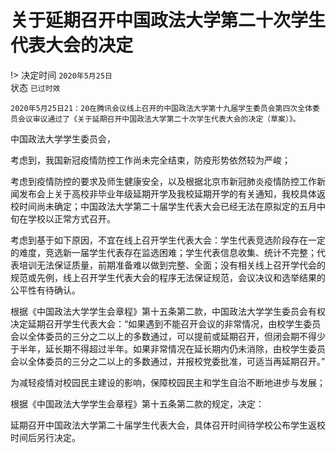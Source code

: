 # 关于延期召开中国政法大学第二十次学生代表大会的决定

!> 决定时间 `2020年5月25日` <br>
状态 `已过时效`

```text
2020年5月25日21：20在腾讯会议线上召开的中国政法大学第十九届学生委员会第四次全体委员会议审议通过了《关于延期召开中国政法大学第二十次学生代表大会的决定（草案）》。
```

中国政法大学学生委员会，

考虑到，我国新冠疫情防控工作尚未完全结束，防疫形势依然较为严峻；

考虑到疫情防控的要求及师生健康安全，以及根据北京市新冠肺炎疫情防控工作新闻发布会上关于高校非毕业年级延期开学及我校延期开学的有关通知，我校具体返校时间尚未确定；中国政法大学第二十届学生代表大会已经无法在原拟定的五月中旬在学校以正常方式召开。

考虑到基于如下原因，不宜在线上召开学生代表大会：学生代表竞选阶段存在一定的难度，竞选新一届学生代表存在监选困难；学生代表信息收集、统计不完整；代表培训无法保证质量，前期准备难以做到完整、全面；没有相关线上召开学代会的规范或先例，线上召开学生代表大会的程序无法保证规范，会议决议和选举结果的公平性有待确认。

根据《中国政法大学学生会章程》第十五条第二款，中国政法大学学生委员会有权决定延期召开学生代表大会：“如果遇到不能召开会议的非常情况，由校学生委员会以全体委员的三分之二以上的多数通过，可以提前或延期召开，但闭会期不得少于半年，延长期不得超过半年。如果非常情况在延长期内仍未消除，由校学生委员会以全体委员的三分之二以上的多数通过，并报校党委批准，可适当再延期召开。”

为减轻疫情对校园民主建设的影响，保障校园民主和学生自治不断地进步与发展；

根据《中国政法大学学生会章程》第十五条第二款的规定，决定：

延期召开中国政法大学第二十届学生代表大会，具体召开时间待学校公布学生返校时间后另行决定。

